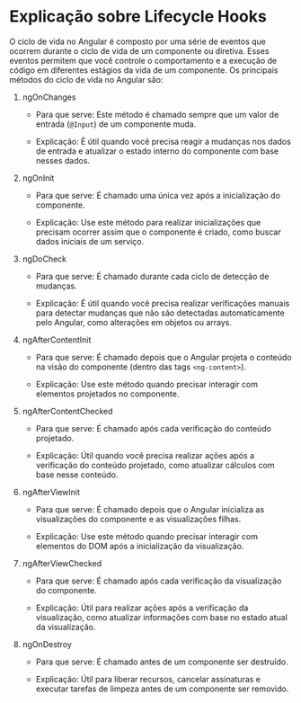 # Explicação sobre Lifecycle Hooks

O ciclo de vida no Angular é composto por uma série de eventos que ocorrem durante o ciclo de vida de um componente ou diretiva. Esses eventos permitem que você controle o comportamento e a execução de código em diferentes estágios da vida de um componente. Os principais métodos do ciclo de vida no Angular são:

1. ngOnChanges

   - Para que serve: Este método é chamado sempre que um valor de entrada (`@Input`) de um componente muda.

   - Explicação: É útil quando você precisa reagir a mudanças nos dados de entrada e atualizar o estado interno do componente com base nesses dados.

2. ngOnInit

   - Para que serve: É chamado uma única vez após a inicialização do componente.

   - Explicação: Use este método para realizar inicializações que precisam ocorrer assim que o componente é criado, como buscar dados iniciais de um serviço.

3. ngDoCheck

   - Para que serve: É chamado durante cada ciclo de detecção de mudanças.

   - Explicação: É útil quando você precisa realizar verificações manuais para detectar mudanças que não são detectadas automaticamente pelo Angular, como alterações em objetos ou arrays.

4. ngAfterContentInit

   - Para que serve: É chamado depois que o Angular projeta o conteúdo na visão do componente (dentro das tags `<ng-content>`).

   - Explicação: Use este método quando precisar interagir com elementos projetados no componente.

5. ngAfterContentChecked

   - Para que serve: É chamado após cada verificação do conteúdo projetado.

   - Explicação: Útil quando você precisa realizar ações após a verificação do conteúdo projetado, como atualizar cálculos com base nesse conteúdo.

6. ngAfterViewInit

   - Para que serve: É chamado depois que o Angular inicializa as visualizações do componente e as visualizações filhas.

   - Explicação: Use este método quando precisar interagir com elementos do DOM após a inicialização da visualização.

7. ngAfterViewChecked

   - Para que serve: É chamado após cada verificação da visualização do componente.

   - Explicação: Útil para realizar ações após a verificação da visualização, como atualizar informações com base no estado atual da visualização.

8. ngOnDestroy

   - Para que serve: É chamado antes de um componente ser destruído.

   - Explicação: Útil para liberar recursos, cancelar assinaturas e executar tarefas de limpeza antes de um componente ser removido.
